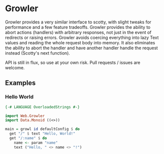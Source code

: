 # Growler

Growler provides a very similar interface to scotty, with slight tweaks for performance and a few feature tradeoffs. Growler provides the ability to abort actions (handlers) with arbitrary responses, not just in the event of redirects or raising errors. Growler avoids coercing everything into lazy Text values and reading the whole request body into memory. It also eliminates the ability to abort the handler and have another handler handle the request instead (Scotty's next function).

API is still in flux, so use at your own risk. Pull requests / issues are welcome.

## Examples

### Hello World
``` haskell
{-# LANGUAGE OverloadedStrings #-}

import Web.Growler
import Data.Monoid ((<>))

main = growl id defaultConfig $ do
  get "/" $ text "Hello, World!"
  get "/:name" $ do
    name <- param "name"
    text ("Hello, " <> name <> "!")
```
